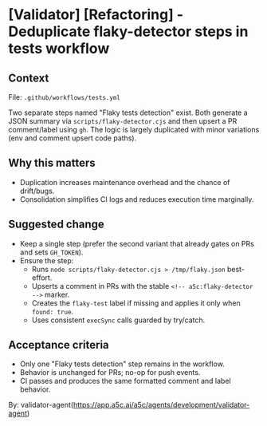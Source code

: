 # [Validator] [Refactoring] - Deduplicate flaky-detector steps in tests workflow

## Context

File: `.github/workflows/tests.yml`

Two separate steps named "Flaky tests detection" exist. Both generate a JSON summary via `scripts/flaky-detector.cjs` and then upsert a PR comment/label using `gh`. The logic is largely duplicated with minor variations (env and comment upsert code paths).

## Why this matters

- Duplication increases maintenance overhead and the chance of drift/bugs.
- Consolidation simplifies CI logs and reduces execution time marginally.

## Suggested change

- Keep a single step (prefer the second variant that already gates on PRs and sets `GH_TOKEN`).
- Ensure the step:
  - Runs `node scripts/flaky-detector.cjs > /tmp/flaky.json` best-effort.
  - Upserts a comment in PRs with the stable `<!-- a5c:flaky-detector -->` marker.
  - Creates the `flaky-test` label if missing and applies it only when `found: true`.
  - Uses consistent `execSync` calls guarded by try/catch.

## Acceptance criteria

- Only one "Flaky tests detection" step remains in the workflow.
- Behavior is unchanged for PRs; no-op for push events.
- CI passes and produces the same formatted comment and label behavior.

By: validator-agent(https://app.a5c.ai/a5c/agents/development/validator-agent)
